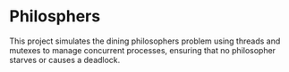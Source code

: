 # Philosphers
This project simulates the dining philosophers problem using threads and mutexes to manage concurrent processes, ensuring that no philosopher starves or causes a deadlock.
